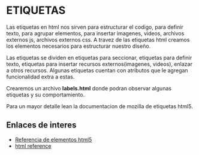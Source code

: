 # ETIQUETAS
Las etiquetas en html nos sirven para estructurar el codigo, para definir texto, para agrupar elementos, para insertar imagenes, videos, archivos externos js, archivos externos css. A travez de las etiquetas html creamos los elementos necesarios para estructurar nuestro diseño.

Las etiquetas se dividen en etiquetas para seccionar, etiquetas para definir texto, etiquetas para insertar recursos externos(imagenes, videos), enlazar a otros recursos. Algunas etiquetas cuentan con atributos que le agregan funcionalidad extra a estas.


Crearemos un archivo __labels.html__ donde podran observar algunas etiquetas y su comportamiento. 

Para un mayor detalle lean la documentacion de mozilla de etiquetas html5.

## Enlaces de interes
* [Referencia de elementos html5](https://developer.mozilla.org/es/docs/HTML/HTML5/HTML5_lista_elementos)
* [html reference](https://htmlreference.io/)


